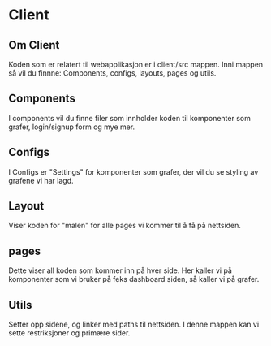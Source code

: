 # Client
<h2>Om Client</h2>
Koden som er relatert til webapplikasjon er i client/src mappen. Inni mappen så vil du finnne: Components, configs, layouts, pages og utils. 
<h2>Components</h2>
I components vil du finne filer som innholder koden til komponenter som grafer, login/signup form og mye mer.
<h2>Configs</h2>
I Configs er "Settings" for komponenter som grafer, der vil du se styling av grafene vi har lagd.
<h2>Layout</h2>
Viser koden for "malen" for alle pages vi kommer til å få på nettsiden.
<h2>pages</h2>
Dette viser all koden som kommer inn på hver side. Her kaller vi på komponenter som vi bruker på feks dashboard siden, så kaller vi på grafer.
<h2>Utils</h2>
Setter opp sidene, og linker med paths til nettsiden. I denne mappen kan vi sette restriksjoner og primære sider.

